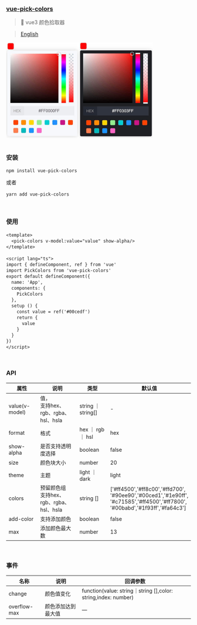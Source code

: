 ### [vue-pick-colors](https://github.com/qiuzongyuan/vue-pick-colors)
>  🎉 vue3 颜色拾取器

> [English ](https://github.com/qiuzongyuan/vue-pick-colors)
<div style="display: flex">
    <img src="./images/effect-light.png" style="width:200px;" />
    <img src="./images/effect-dark.png" style="width:200px;" />
</div>
<br/>

### 安装

```
npm install vue-pick-colors
```
或者
```
yarn add vue-pick-colors
```

<br/>

### 使用

```vue
<template>
  <pick-colors v-model:value="value" show-alpha/>
</template>

<script lang="ts">
import { defineComponent, ref } from 'vue'
import PickColors from 'vue-pick-colors'
export default defineComponent({
  name: 'App',
  components: {
    PickColors
  },
  setup () {
    const value = ref('#00cedf')
    return {
      value
    }
  }
})
</script>
```
<br/>

### API

| 属性   | 说明                                | 类型              | 默认值                                                                                                                                 |
| ---- |-----------------------------------|-----------------|-------------------------------------------------------------------------------------------------------------------------------------|
| value(v-model) | 值，<br/>支持hex、rgb、rgba、hsl、hsla    | string ｜ string[] | -                                                                                                                                    |
| format | 格式                                | hex ｜ rgb ｜ hsl | hex                                                                                                                                 |
| show-alpha | 是否支持透明度选择                         | boolean         | false                                                                                                                               |
| size | 颜色块大小                             | number          | 20                                                                                                                                  |
| theme | 主题                                | light ｜ dark    | light                                                                                                                               |
| colors | 预留颜色组<br/>支持hex、rgb、rgba、hsl、hsla | string []       | ['#ff4500','#ff8c00','#ffd700',<br>'#90ee90','#00ced1','#1e90ff',<br>'#c71585','#ff4500','#ff7800',<br>'#00babd','#1f93ff','#fa64c3'] |
| add-color | 支持添加颜色                            | boolean         | false                                                                                                                               |
| max  | 添加颜色最大数                           | number          | 13                                                                                                                                  |


<br/>

### 事件

| 名称   | 说明        | 回调参数                                                          |
|------|-----------|---------------------------------------------------------------|
| change | 颜色值变化     | function(value: string｜string [],color: string,index: number) |
| overflow-max | 颜色添加达到最大值 | —                                                             |
